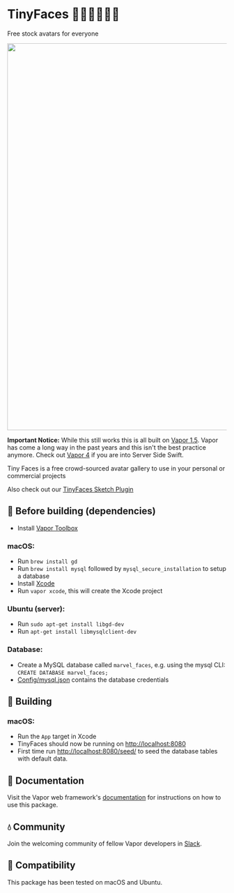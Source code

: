 # TinyFaces 👦🏼👨🏾👩🏻
Free stock avatars for everyone

<img src="/Public/images/github-header.png?raw=true" width="888">

**Important Notice:** While this still works this is all built on [Vapor 1.5](https://docs.vapor.codes/1.5/). Vapor has come a long way in the past years and this isn't the best practice anymore. Check out [Vapor 4](https://docs.vapor.codes/4.0/) if you are into Server Side Swift.

Tiny Faces is a free crowd-sourced avatar gallery to use in your personal or commercial projects

Also check out our [TinyFaces Sketch Plugin](https://github.com/maximedegreve/TinyFaces-Sketch-Plugin)

## 🤖 Before building (dependencies)

* Install [Vapor Toolbox](https://github.com/vapor/toolbox)

### macOS:
* Run ```brew install gd```
* Run ```brew install mysql``` followed by ```mysql_secure_installation``` to setup a database
* Install [Xcode](https://developer.apple.com/xcode/)
* Run ```vapor xcode```, this will create the Xcode project


### Ubuntu (server):
* Run ```sudo apt-get install libgd-dev```
* Run ```apt-get install libmysqlclient-dev```

### Database:
* Create a MySQL database called ```marvel_faces```, e.g. using the mysql CLI: ```CREATE DATABASE marvel_faces;```
* [Config/mysql.json](Config/mysql.json) contains the database credentials

## 🚧 Building

### macOS:
* Run the ```App``` target in Xcode
* TinyFaces should now be running on [http://localhost:8080](http://localhost:8080)
* First time run [http://localhost:8080/seed/](http://localhost:8080/seed/) to seed the database tables with default data.

## 📖 Documentation

Visit the Vapor web framework's [documentation](http://docs.vapor.codes) for instructions on how to use this package.

## 💧 Community

Join the welcoming community of fellow Vapor developers in [Slack](http://vapor.team).

## 🔧 Compatibility

This package has been tested on macOS and Ubuntu.
